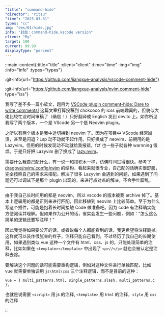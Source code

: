 ```yaml
---
"title": "command-hide" 
"director": "ritsu"
"time": "2025.03.31"
types: "cc"
img: "des/01/hide.jpg"
info: "封面：command-hide.vscode version"
client: "My"
target: 100
current: 99.99
displayType: "percent"
---
```


::main-content{:title="title" :client="client" :time="time" :img="img" :info="info" :types="types"}

:git-info{url="https://github.com/jiangxue-analysis/vscode-comment-hide"}

:git-info{url="https://github.com/jiangxue-analysis/nvim.comment-hide" type="iss"}


我写了差不多一篇小软文，题目为 [VSCode plugin comment-hide: Dare to write comments!](https://dev.to/brights/why-doesnt-anyone-want-to-write-code-comments-anymore-40jf) 这篇文章打算投稿到 chokcoco 的 icss 前端趣闻的，但貌似大佬比较忙没时间审稿了（确信！）只好翻译成 English 发到 dev.to 上。如你所见我写了两个版本，一个是 VScode 另一个是 Neovim plugin。


之所以有两个版本是我中途切换到 neovim 了。因为在项目中 VScode 经常崩溃，甚至是闪退？Lsp 动不动就不起作用。只好换成了 neovim，前期用的是 Lazyvim。但用的时候发现动不动就给我报错，fzf 也一些子就各种 warnning 很烦。于是只好把 Lazyvim 删了换成了 [lazy.nvim](https://github.com/folke/lazy.nvim)。

需要什么我自己配什么，有一说一和搭积木一样，仿佛时间过得很快。参考了 [dragove/nvim/.config/nvim](https://github.com/dragove/dotfiles/tree/master/nvim/.config/nvim) 的结构，看起来就很专业，自己配的话确实很舒服，完全按照自己的需求来搭配。解决了很多 Lazyvim 会遇到的问题，如果遇到了问题还可以调试下是那个 plugin 出现的，来进行点对点的解决，不会手忙脚乱。


---

由于我自己长时间用的都是 neovim，所以 vscode 的版本被我 archive 掉了。基本上逻辑用的都是正则来进行匹配，因此移植到 neovim 上比较简单。至于为什么写这个插件，可能是抱着长时间接触 Code 做准备吧。因为 code 有注释确实能方便阅读并理解。但如果作为公开的话，雀实会发生一些问题，例如：“怎么这么简单的逻辑还要写注释！”

因此我觉得如果要公开的话，或者说每个人都能看到的话，我更希望将注释删掉。这样就可以装作很腻害的样子，注释只能自己看到。不过经历了我自己的长期使用，如果遇到类似 vue 这种一个文件有 html、css、js 的，只能处理简单的注释，比如如果在 `<template></template>` 中出现了 `<p>//</p>` 就也会被认定是注释去除。

要解决这个问题的话可能需要重构逻辑，例如对这种文件进行单独匹配，比如 vue 就需要单独调用 `js\html\css` 三个注释逻辑，而不是目前的这种：

```
vue = { multi_patterns.html, single_patterns.slash, multi_patterns.c },
```

也就是说需要 `<script>` 用 js 的注释, `<template>` 用 `html` 的注释，`style` 用 `css` 的注释


::
